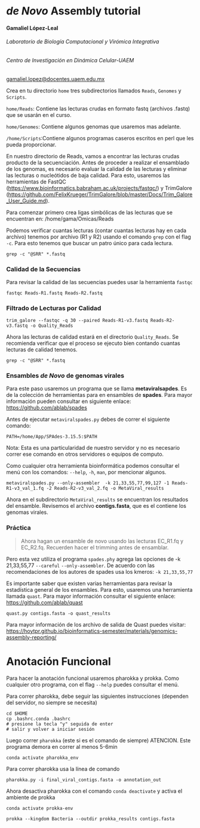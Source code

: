 # *de Novo* Assembly tutorial

#### Gamaliel López-Leal

###### Laboratorio de Biología Computacional y Virómica Integrativa

###### Centro de Investigación en Dinámica Celular-UAEM

gamaliel.lopez@docentes.uaem.edu.mx	



Crea en tu directorio `home` tres subdirectorios llamados `Reads`, `Genomes` y `Scripts`. 

 `home/Reads`: Contiene las lecturas crudas en formato fastq (archivos .fastq) que se usarán en el curso.

 `home/Genomes`: Contiene algunos genomas que usaremos mas adelante.

 `/home/Scripts`:Contiene algunos programas caseros escritos en perl que les pueda proporcionar.



En nuestro directorio de Reads, vamos a encontrar las lecturas crudas producto de la secuenciación. Antes de proceder a realizar el ensamblado de los genomas, es necesario evaluar la calidad de las lecturas y eliminar las lecturas o nucleótidos de baja calidad. Para esto, usaremos las herramientas de FastQC (https://www.bioinformatics.babraham.ac.uk/projects/fastqc/) y TrimGalore (https://github.com/FelixKrueger/TrimGalore/blob/master/Docs/Trim_Galore_User_Guide.md).


Para comenzar primero crea ligas simbólicas de las lecturas que se encuentran en: /home/gama/Omicas/Reads

Podemos verificar cuantas lecturas (contar cuantas lecturas hay en cada archivo) tenemos por archivo (R1 y R2) usando el comando `grep` con el flag `-c`. Para esto tenemos que buscar un patro único para cada lectura.

```
grep -c "@SRR" *.fastq
```

### Calidad de la Secuencias

Para revisar la calidad de las secuencias puedes usar la herramienta `fastqc`

```
fastqc Reads-R1.fastq Reads-R2.fastq 
```

### Filtrado de Lecturas por Calidad

```
trim_galore --fastqc -q 30 --paired Reads-R1-v3.fastq Reads-R2-v3.fastq -o Quality_Reads
```

Ahora las lecturas de calidad estará en el directorio `Quality_Reads`. Se recomienda verificar que el proceso se ejecuto bien contando cuantas lecturas de calidad tenemos.

```
grep -c "@SRR" *.fastq
```



### Ensambles *de Novo* de genomas virales

Para este paso usaremos un programa que se llama **metaviralsapdes**. Es de la colección de herramientas
para en ensambles de **spades**. Para mayor información pueden consultar en siguiente enlace: https://github.com/ablab/spades

Antes de ejecutar `metaviralspades.py`  debes de correr el siguiente comando:

```
PATH=/home/App/SPAdes-3.15.5:$PATH
```

Nota: Esta es una particularidad de nuestro servidor y no es necesario correr ese comando en
otros servidores o equipos de computo.

Como cualquier otra herramienta bioinformática podemos consultar el menú con los comandos: `--help`,
`-h`, `man`, por mencionar algunos.

```
metaviralspades.py --only-assembler  -k 21,33,55,77,99,127 -1 Reads-R1-v3_val_1.fq -2 Reads-R2-v3_val_2.fq -o MetaViral_results
```

Ahora en el subdirectorio `MetaViral_results` se encuentran los resultados del ensamble. Revisemos el archivo **contigs.fasta**, que es el contiene los genomas virales.




### Práctica

> Ahora hagan un ensamble de novo usando las lecturas EC_R1.fq  y  EC_R2.fq. Recuerden hacer el trimming antes de ensamblar.



Pero esta vez utiliza el programa `spades.phy` agrega las opciones de -k 21,33,55,77 `--careful` `--only-assembler`. De acuerdo con las recomendaciones de los autores de spades usa los kmeros: `-k 21,33,55,77`



Es importante saber que existen varias herramientas para revisar la estadística general de los ensambles. Para esto, usaremos una herramienta llamada `quast`. Para mayor información consultar el siguiente enlace:  https://github.com/ablab/quast

```
quast.py contigs.fasta -o quast_results
```

Para mayor información de los archivo de salida de Quast puedes visitar: https://hoytpr.github.io/bioinformatics-semester/materials/genomics-assembly-reporting/



# Anotación Funcional



Para hacer la anotación funcional usaremos pharokka y prokka. Como cualquier otro programa, con el flag `--help` puedes consultar el menú.

Para correr pharokka, debe seguir las siguientes instrucciones (dependen del servidor, no siempre se necesita)

```
cd $HOME
cp .bashrc.conda .bashrc
# presione la tecla "y" seguida de enter
# salir y volver a iniciar sesión
```

Luego correr `pharokka` (este si es el comando de siempre) ATENCION. Este programa demora en correr al menos 5-6min

```
conda activate pharokka_env 
```

Para correr pharokka usa la línea de comando

```
pharokka.py -i final_viral_contigs.fasta -o annotation_out
```

Ahora desactiva pharokka con el comando `conda deactivate` y activa el ambiente de prokka

```
conda activate prokka-env
```

```
prokka --kingdom Bacteria --outdir prokka_results contigs.fasta
```

















































































